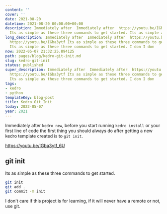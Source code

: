 ```yaml
---
content: ''
cover: ''
date: 2021-08-20
datetime: 2021-08-20 00:00:00+00:00
description: Immediately after  Immediately after  https://youtu.be/IGba3ytf https://youtu.be/IGba3ytf
  Its as simple as these three commands to get started. Its as simple as
long_description: Immediately after  Immediately after  https://youtu.be/IGba3ytf
  https://youtu.be/IGba3ytf Its as simple as these three commands to get started.
  Its as simple as these three commands to get started. I don I don
now: 2022-05-07 21:32:25.894125
path: pages/blog/kedro-git-init.md
slug: kedro-git-init
status: published
super_description: Immediately after  Immediately after  https://youtu.be/IGba3ytf
  https://youtu.be/IGba3ytf Its as simple as these three commands to get started.
  Its as simple as these three commands to get started. I don I don
tags:
- kedro
- python
templateKey: blog-post
title: Kedro Git Init
today: 2022-05-07
year: 2021
---
```


Immediately after `kedro new`, before you start running `kedro install` or your first line of code the first
thing you should always do after getting a new kedro template created is to
`git init`.

https://youtu.be/IGba3ytf_6U

##  git init

Its as simple as these three commands to get started.

``` bash
git init
git add .
git commit -m init
```

I don't care if this project is for learning, if it will never have a remote or not, use git.